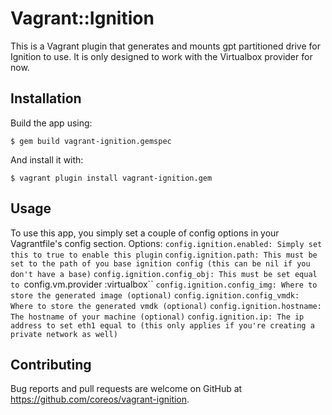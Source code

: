 # Vagrant::Ignition
This is a Vagrant plugin that generates and mounts gpt partitioned drive for Ignition to use. It is only designed to work with the Virtualbox provider for now.


## Installation
Build the app using:

    $ gem build vagrant-ignition.gemspec

And install it with:

    $ vagrant plugin install vagrant-ignition.gem

## Usage
To use this app, you simply set a couple of config options in your Vagrantfile's config section.
Options:
`config.ignition.enabled: Simply set this to true to enable this plugin`
`config.ignition.path: This must be set to the path of you base ignition config (this can be nil if you don't have a base)`
`config.ignition.config_obj: This must be set equal to `config.vm.provider :virtualbox``
`config.ignition.config_img: Where to store the generated image (optional)`
`config.ignition.config_vmdk: Where to store the generated vmdk (optional)`
`config.ignition.hostname: The hostname of your machine (optional)`
`config.ignition.ip: The ip address to set eth1 equal to (this only applies if you're creating a private network as well)`

## Contributing

Bug reports and pull requests are welcome on GitHub at https://github.com/coreos/vagrant-ignition.
